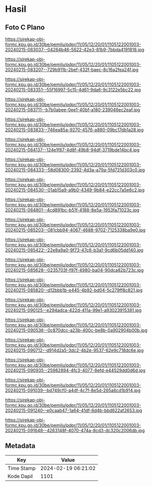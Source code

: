 # Hasil

## Foto C Plano

https://sirekap-obj-formc.kpu.go.id/30be/pemilu/pdpr/11/05/12/20/01/1105122001003-20240215-083037--04264b46-5622-42e3-81b9-7bbda4191818.jpg

https://sirekap-obj-formc.kpu.go.id/30be/pemilu/pdpr/11/05/12/20/01/1105122001003-20240215-083207--729b911b-2bef-432f-baec-8c16a2fea24f.jpg

https://sirekap-obj-formc.kpu.go.id/30be/pemilu/pdpr/11/05/12/20/01/1105122001003-20240215-083351--55f16997-5c15-4d61-9da6-9c3122e5bc22.jpg

https://sirekap-obj-formc.kpu.go.id/30be/pemilu/pdpr/11/05/12/20/01/1105122001003-20240215-083711--b7b0abee-0ee1-40bf-a180-239046ec2eaf.jpg

https://sirekap-obj-formc.kpu.go.id/30be/pemilu/pdpr/11/05/12/20/01/1105122001003-20240215-083833--746ea85a-9270-4576-a880-09bc17db1a28.jpg

https://sirekap-obj-formc.kpu.go.id/30be/pemilu/pdpr/11/05/12/20/01/1105122001003-20240215-084137--124e1f87-4d8f-49b8-94df-3719bde14bc4.jpg

https://sirekap-obj-formc.kpu.go.id/30be/pemilu/pdpr/11/05/12/20/01/1105122001003-20240215-084333--58d08300-2392-4d3a-a79a-5fd731d303c0.jpg

https://sirekap-obj-formc.kpu.go.id/30be/pemilu/pdpr/11/05/12/20/01/1105122001003-20240215-084530--01ab15a9-a9b0-4349-9b84-e22cc7a5e6c2.jpg

https://sirekap-obj-formc.kpu.go.id/30be/pemilu/pdpr/11/05/12/20/01/1105122001003-20240215-084801--4cd891bc-b51f-4188-8e5a-1953fa71023c.jpg

https://sirekap-obj-formc.kpu.go.id/30be/pemilu/pdpr/11/05/12/20/01/1105122001003-20240215-085203--081cbb94-4067-4688-9702-7125338ba9e0.jpg

https://sirekap-obj-formc.kpu.go.id/30be/pemilu/pdpr/11/05/12/20/01/1105122001003-20240215-085422--22e8a9a0-9f73-47c6-b3a1-9cd6b05dd140.jpg

https://sirekap-obj-formc.kpu.go.id/30be/pemilu/pdpr/11/05/12/20/01/1105122001003-20240215-085628--0235703f-f97f-4980-ba04-90dca82b723c.jpg

https://sirekap-obj-formc.kpu.go.id/30be/pemilu/pdpr/11/05/12/20/01/1105122001003-20240215-085820--d12bbb1b-e445-4b92-bd04-5c279ff8c821.jpg

https://sirekap-obj-formc.kpu.go.id/30be/pemilu/pdpr/11/05/12/20/01/1105122001003-20240215-090125--e294adca-422d-411a-99e1-a93023915381.jpg

https://sirekap-obj-formc.kpu.go.id/30be/pemilu/pdpr/11/05/12/20/01/1105122001003-20240215-090536--0c870dcc-a23b-400c-be8b-0a902904b00b.jpg

https://sirekap-obj-formc.kpu.go.id/30be/pemilu/pdpr/11/05/12/20/01/1105122001003-20240215-090712--d914d2a5-3dc2-4b2e-9537-62e9c718dc6e.jpg

https://sirekap-obj-formc.kpu.go.id/30be/pemilu/pdpr/11/05/12/20/01/1105122001003-20240215-090935--25982894-4fc3-4077-8efd-e44529dd0d6d.jpg

https://sirekap-obj-formc.kpu.go.id/30be/pemilu/pdpr/11/05/12/20/01/1105122001003-20240215-091039--bd749cf0-a4df-4c7f-8e5d-265a6cd1b914.jpg

https://sirekap-obj-formc.kpu.go.id/30be/pemilu/pdpr/11/05/12/20/01/1105122001003-20240215-091240--e0caab47-1a64-41df-8d4b-bbd622af2653.jpg

https://sirekap-obj-formc.kpu.go.id/30be/pemilu/pdpr/11/05/12/20/01/1105122001003-20240215-091648--4263148f-4070-474a-8cd3-dc320c2006db.jpg


## Metadata

| Key        | Value               |
| ---------- | ------------------- |
| Time Stamp | 2024-02-19 06:21:02 |
| Kode Dapil | 1101                |



